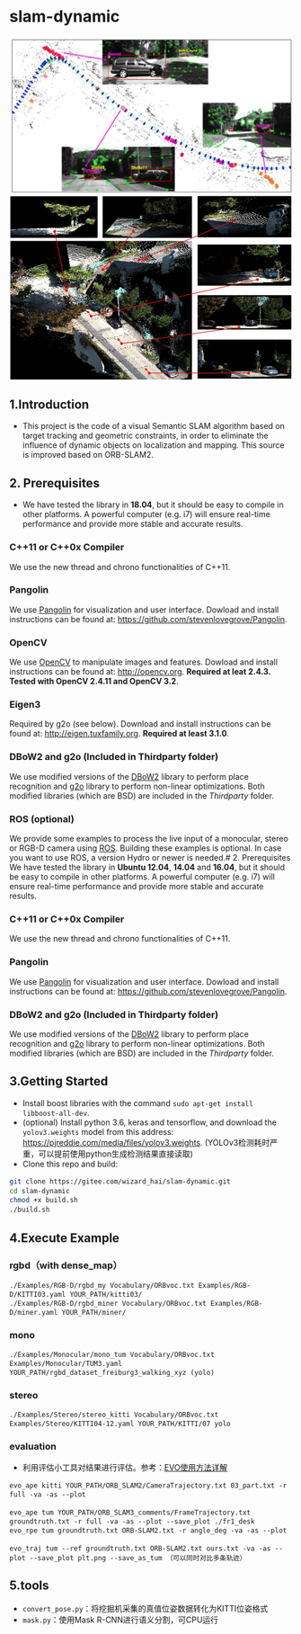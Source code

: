 # slam-dynamic
![](demo/diagram.jpg)
![](demo/kittiMap.jpg)
## 1.Introduction
- This project is the code of a visual Semantic SLAM algorithm based on target tracking and geometric constraints, in order to eliminate the influence of dynamic objects on localization and mapping. This source is improved based on ORB-SLAM2.

## 2. Prerequisites
- We have tested the library in **18.04**, but it should be easy to compile in other platforms. A powerful computer (e.g. i7) will ensure real-time performance and provide more stable and accurate results.

### C++11 or C++0x Compiler
We use the new thread and chrono functionalities of C++11.

### Pangolin
We use [Pangolin](https://github.com/stevenlovegrove/Pangolin) for visualization and user interface. Dowload and install instructions can be found at: https://github.com/stevenlovegrove/Pangolin.

### OpenCV
We use [OpenCV](http://opencv.org) to manipulate images and features. Dowload and install instructions can be found at: http://opencv.org. **Required at leat 2.4.3. Tested with OpenCV 2.4.11 and OpenCV 3.2**.

### Eigen3
Required by g2o (see below). Download and install instructions can be found at: http://eigen.tuxfamily.org. **Required at least 3.1.0**.

### DBoW2 and g2o (Included in Thirdparty folder)
We use modified versions of the [DBoW2](https://github.com/dorian3d/DBoW2) library to perform place recognition and [g2o](https://github.com/RainerKuemmerle/g2o) library to perform non-linear optimizations. Both modified libraries (which are BSD) are included in the *Thirdparty* folder.

### ROS (optional)
We provide some examples to process the live input of a monocular, stereo or RGB-D camera using [ROS](ros.org). Building these examples is optional. In case you want to use ROS, a version Hydro or newer is needed.# 2. Prerequisites
We have tested the library in **Ubuntu 12.04**, **14.04** and **16.04**, but it should be easy to compile in other platforms. A powerful computer (e.g. i7) will ensure real-time performance and provide more stable and accurate results.

### C++11 or C++0x Compiler
We use the new thread and chrono functionalities of C++11.

### Pangolin
We use [Pangolin](https://github.com/stevenlovegrove/Pangolin) for visualization and user interface. Dowload and install instructions can be found at: https://github.com/stevenlovegrove/Pangolin.

### DBoW2 and g2o (Included in Thirdparty folder)
We use modified versions of the [DBoW2](https://github.com/dorian3d/DBoW2) library to perform place recognition and [g2o](https://github.com/RainerKuemmerle/g2o) library to perform non-linear optimizations. Both modified libraries (which are BSD) are included in the *Thirdparty* folder.


## 3.Getting Started
- Install boost libraries with the command `sudo apt-get install libboost-all-dev`.
- (optional) Install python 3.6, keras and tensorflow,  and download the `yolov3.weights` model from this address: https://pjreddie.com/media/files/yolov3.weights.
  (YOLOv3检测耗时严重，可以提前使用python生成检测结果直接读取)
- Clone this repo and build:
```bash
git clone https://gitee.com/wizard_hai/slam-dynamic.git
cd slam-dynamic
chmod +x build.sh
./build.sh
```

## 4.Execute Example

### rgbd（with dense_map）
```
./Examples/RGB-D/rgbd_my Vocabulary/ORBvoc.txt Examples/RGB-D/KITTI03.yaml YOUR_PATH/kitti03/
./Examples/RGB-D/rgbd_miner Vocabulary/ORBvoc.txt Examples/RGB-D/miner.yaml YOUR_PATH/miner/
```

### mono
```
./Examples/Monocular/mono_tum Vocabulary/ORBvoc.txt Examples/Monocular/TUM3.yaml YOUR_PATH/rgbd_dataset_freiburg3_walking_xyz (yolo)
```
### stereo
```
./Examples/Stereo/stereo_kitti Vocabulary/ORBvoc.txt Examples/Stereo/KITTI04-12.yaml YOUR_PATH/KITTI/07 yolo
```

### evaluation
- 利用评估小工具对结果进行评估。参考：[EVO使用方法详解](https://blog.csdn.net/dcq1609931832/article/details/102465071?utm_medium=distribute.pc_relevant.none-task-blog-2%7Edefault%7EBlogCommendFromMachineLearnPai2%7Edefault-1.control&dist_request_id=&depth_1-utm_source=distribute.pc_relevant.none-task-blog-2%7Edefault%7EBlogCommendFromMachineLearnPai2%7Edefault-1.control)
```
evo_ape kitti YOUR_PATH/ORB_SLAM2/CameraTrajectory.txt 03_part.txt -r full -va -as --plot

evo_ape tum YOUR_PATH/ORB_SLAM3_comments/FrameTrajectory.txt groundtruth.txt -r full -va -as --plot --save_plot ./fr1_desk
evo_rpe tum groundtruth.txt ORB-SLAM2.txt -r angle_deg -va -as --plot

evo_traj tum --ref groundtruth.txt ORB-SLAM2.txt ours.txt -va -as --plot --save_plot plt.png --save_as_tum （可以同时对比多条轨迹）
```

## 5.tools
- `convert_pose.py`：将挖掘机采集的真值位姿数据转化为KITTI位姿格式
- `mask.py`：使用Mask R-CNN进行语义分割，可CPU运行
